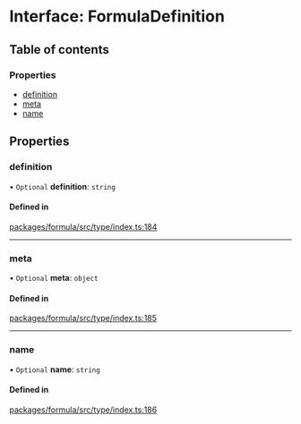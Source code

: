 # Interface: FormulaDefinition

## Table of contents

### Properties

- [definition](FormulaDefinition.md#definition)
- [meta](FormulaDefinition.md#meta)
- [name](FormulaDefinition.md#name)

## Properties

### <a id="definition" name="definition"></a> definition

• `Optional` **definition**: `string`

#### Defined in

[packages/formula/src/type/index.ts:184](https://github.com/mashcard/mashcard/blob/main/packages/formula/src/type/index.ts#L184)

___

### <a id="meta" name="meta"></a> meta

• `Optional` **meta**: `object`

#### Defined in

[packages/formula/src/type/index.ts:185](https://github.com/mashcard/mashcard/blob/main/packages/formula/src/type/index.ts#L185)

___

### <a id="name" name="name"></a> name

• `Optional` **name**: `string`

#### Defined in

[packages/formula/src/type/index.ts:186](https://github.com/mashcard/mashcard/blob/main/packages/formula/src/type/index.ts#L186)
